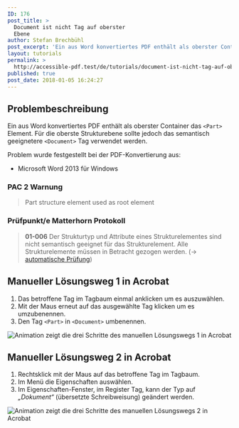 ```yaml
---
ID: 176
post_title: >
  Document ist nicht Tag auf oberster
  Ebene
author: Stefan Brechbühl
post_excerpt: 'Ein aus Word konvertiertes PDF enthält als oberster Container das &lt;Part&gt; Element. Für die oberste Strukturebene sollte jedoch das semantisch geeignetere &lt;Document&gt; Tag verwendet werden.'
layout: tutorials
permalink: >
  http://accessible-pdf.test/de/tutorials/document-ist-nicht-tag-auf-oberster-ebene/
published: true
post_date: 2018-01-05 16:24:27
---
```

## Problembeschreibung

Ein aus Word konvertiertes PDF enthält als oberster Container das `<Part>` Element. Für die oberste Strukturebene sollte jedoch das semantisch geeignetere `<Document>` Tag verwendet werden.

Problem wurde festgestellt bei der PDF-Konvertierung aus:

*   Microsoft Word 2013 für Windows

### PAC 2 Warnung

> Part structure element used as root element

### Prüfpunkt/e Matterhorn Protokoll

> **01-006** Der Strukturtyp und Attribute eines Strukturelementes sind nicht semantisch geeignet für das Strukturelement. Alle Strukturelemente müssen in Betracht gezogen werden. (→ [automatische Prüfung][1])

## Manueller Lösungsweg 1 in Acrobat

1.  Das betroffene Tag im Tagbaum einmal anklicken um es auszuwählen.
2.  Mit der Maus erneut auf das ausgewählte Tag klicken um es umzubenennen.
3.  Den Tag `<Part>` in `<Document>` umbenennen.

![Animation zeigt die drei Schritte des manuellen Lösungswegs 1 in Acrobat][2]

## Manueller Lösungsweg 2 in Acrobat

1.  Rechtsklick mit der Maus auf das betroffene Tag im Tagbaum.
2.  Im Menü die Eigenschaften auswählen.
3.  Im Eigenschaften-Fenster, im Register Tag, kann der Typ auf *„Dokument“* (übersetzte Schreibweisung) geändert werden.

![Animation zeigt die drei Schritte des manuellen Lösungswegs 2 in Acrobat][3]

 [1]: https://accessible-pdf.test/de/glossar/#automatische-pruefung
 [2]: https://accessible-pdf.test/content/uploads/2018/01/acrobat_rename_tag.gif
 [3]: https://accessible-pdf.test/content/uploads/2018/01/acrobat_rename_tag2_de.gif